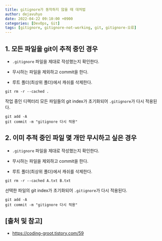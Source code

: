 ```yaml
---
title: gitignore가 동작하지 않을 때 대처법
author: dejavuhyo
date: 2022-04-22 09:10:00 +0900
categories: [DevOps, Git]
tags: [gitignore, gitignore-not-working, git, gitignore-오류]
---
```


## 1. 모든 파일을 git이 추적 중인 경우

* `.gitignore` 파일을 제대로 작성했는지 확인한다.

* 무시하는 파일을 제외하고 commit을 한다.

* 루트 폴더(최상위 폴더)에서 캐쉬를 삭제한다.

```shell
git rm -r --cached .
```

작업 중인 디렉터리 모든 파일들의 git index가 초기화되어 `.gitignore`가 다시 적용된다.

```shell
git add -A
git commit -m "gitignore 다시 적용"
```

## 2. 이미 추적 중인 파일 몇 개만 무시하고 싶은 경우

* `.gitignore` 파일을 제대로 작성했는지 확인한다.

* 무시하는 파일을 제외하고 commit을 한다.

* 루트 폴더(최상위 폴더)에서 캐쉬를 삭제한다.

```shell
git rm -r --cached A.txt B.txt
```  

선택한 파일의 git index가 초기화되어 `.gitignore`가 다시 적용된다.

```shell
git add -A
git commit -m "gitignore 다시 적용"
```

## [출처 및 참고]
* <https://coding-groot.tistory.com/59>
